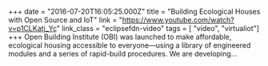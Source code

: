 +++
date = "2016-07-20T16:05:25.000Z"
title = "Building Ecological Houses with Open Source and IoT"
link = "https://www.youtube.com/watch?v=p1CLKatj_Yc"
link_class  = "eclipsefdn-video"
tags = [ "video", "virtualiot"]
+++
Open Building Institute (OBI) was launched to make affordable, ecological housing accessible to everyone—using a library of engineered modules and a series of rapid-build procedures. We are developing…